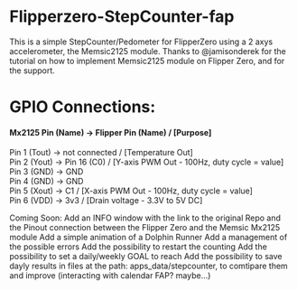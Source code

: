 # Flipperzero-StepCounter-fap

This is a simple StepCounter/Pedometer for FlipperZero using a 2 axys accelerometer, the Memsic2125 module.
Thanks to @jamisonderek for the tutorial on how to implement Memsic2125 module on Flipper Zero, and for the support.

# GPIO Connections:
#### Mx2125 Pin (Name) -> Flipper Pin (Name) / [Purpose]

Pin 1	(Tout) -> not connected / [Temperature Out]       
Pin 2	(Yout) -> Pin 16 (C0) / [Y-axis PWM Out - 100Hz, duty cycle = value]        
Pin 3	(GND)	-> GND         
Pin 4	(GND)	-> GND         
Pin 5	(Xout) -> C1 / [X-axis PWM Out - 100Hz, duty cycle = value]         
Pin 6	(VDD) -> 3v3 / [Drain voltage - 3.3V to 5V DC]         

Coming Soon:
Add an INFO window with the link to the original Repo and the Pinout connection between the Flipper Zero and the Memsic Mx2125 module
Add a simple animation of a Dolphin Runner
Add a management of the possible errors
Add the possibility to restart the counting
Add the possibility to set a daily/weekly GOAL to reach
Add the possibility to save dayly results in files at the path: apps_data/stepcounter, to comtìpare them and improve (interacting with calendar FAP? maybe...)